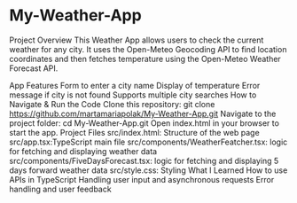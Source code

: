 # My-Weather-App
Project Overview
This Weather App allows users to check the current weather for any city. It uses the Open-Meteo Geocoding API to find location coordinates and then fetches temperature using the Open-Meteo Weather Forecast API.

App Features
Form to enter a city name
Display of temperature
Error message if city is not found
Supports multiple city searches
How to Navigate & Run the Code
Clone this repository:
git clone https://github.com/martamariapolak/My-Weather-App.git
Navigate to the project folder:
cd My-Weather-App.git
Open index.html in your browser to start the app.
Project Files
src/index.html: Structure of the web page
src/app.tsx:TypeScript main file
src/components/WeatherFeatcher.tsx: logic for fetching and displaying weather data
src/components/FiveDaysForecast.tsx: logic for fetching and displaying  5 days forward weather data
src/style.css: Styling
What I Learned
How to use APIs in TypeScript
Handling user input and asynchronous requests
Error handling and user feedback
